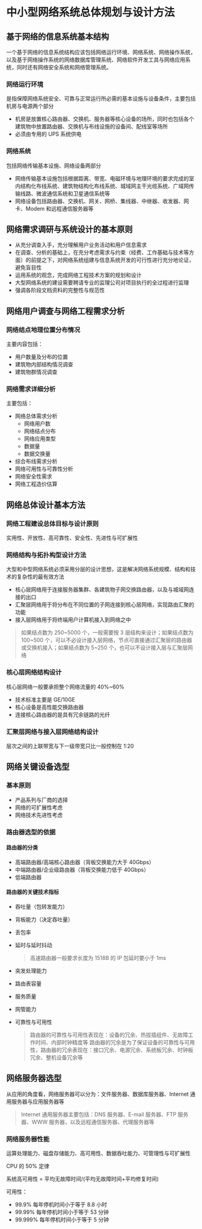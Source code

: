 # 中小型网络系统总体规划与设计方法

## 基于网络的信息系统基本结构

一个基于网络的信息系统结构应该包括网络运行环境、网络系统、网络操作系统，以及基于网络操作系统的网络数据库管理系统、网络软件开发工具与网络应用系统，同时还有网络安全系统和网络管理系统。

### 网络运行环境

是指保障网络系统安全、可靠与正常运行所必需的基本设施与设备条件，主要包括机房与电源两个部分

* 机房是放置核心路由器、交换机、服务器等核心设备的场所，同时也包括各个建筑物中放置路由器、交换机与布线设施的设备间、配线室等场所
* 必须由专用的 UPS 系统供电

### 网络系统

包括网络传输基本设施、网络设备两部分

* 网络传输基本设施包括根据距离、带宽、电磁环境与地理环境的要求完成的室内结构化布线系统、建筑物结构化布线系统、城域网主干光缆系统、广域网传输线路、微波通信系统和卫星通信系统等
* 网络设备包括路由器、交换机、网关、网桥、集线器、中继器、收发器、网卡、Modem 和远程通信服务器等

## 网络需求调研与系统设计的基本原则

* 从充分调查入手，充分理解用户业务活动和用户信息需求
* 在调查、分析的基础上，在充分考虑需求与约束（经费、工作基础与技术等方面）的前提之下，对网络系统组建与信息系统开发的可行性进行充分地论证，避免盲目性
* 运用系统的观念，完成网络工程技术方案的规划和设计
* 大型网络系统的建设需要聘请专业的监理公司对项目执行的全过程进行监理
* 强调各阶段文档资料的完整性与规范性

## 网络用户调查与网络工程需求分析

### 网络结点地理位置分布情况

主要内容包括：

* 用户数量及分布的位置
* 建筑物内部结构情况调查
* 建筑物群情况调查

### 网络需求详细分析

主要包括：

* 网络总体需求分析
    * 网络用户数
    * 网络结点分布
    * 网络应用类型
    * 数据量
    * 数据交换量
* 综合布线需求分析
* 网络可用性与可靠性分析
* 网络安全性需求
* 网络工程造价估算

## 网络总体设计基本方法

### 网络工程建设总体目标与设计原则

实用性、开放性、高可靠性、安全性、先进性与可扩展性

### 网络结构与拓扑构型设计方法

大型和中型网络系统必须采用分层的设计思想，这是解决网络系统规模、结构和技术的复杂性的最有效方法

* 核心层网络用于连接服务器集群、各建筑物子网交换路由器，以及与城域网连接的出口
* 汇聚层网络用于将分布在不同位置的子网连接到核心层网络，实现路由汇聚的功能
* 接入层网络用于将终端用户计算机接入到网络之中

> 如果结点数为 250~5000 个，一般需要按 3 层结构来设计；如果结点数为 100~500 个，可以不必设计接入层网络，节点可直接通过汇聚层的路由器或交换机接入；如果结点数为 5~250 个，也可以不设计接入层与汇聚层网络

### 核心层网络结构设计

核心层网络一般要承担整个网络流量的 40%~60%

* 技术标准主要是 GE/10GE
* 核心设备是高性能交换路由器
* 连接核心路由器的是具有冗余链路的光纤

### 汇聚层网络与接入层网络结构设计

层次之间的上联带宽与下一级带宽只比一般控制在 1:20

## 网络关键设备选型

### 基本原则

* 产品系列与厂商的选择
* 网络的可扩展性考虑
* 网络技术先进性考虑

### 路由器选型的依据

#### 路由器的分类

* 高端路由器/高端核心路由器（背板交换能力大于 40Gbps）
* 中端路由器/企业级路由器（背板交换能力低于 40Gbps）
* 低端路由器

#### 路由器的关键技术指标

* 吞吐量（包转发能力）
* 背板能力（决定吞吐量）
* 丢包率
* 延时与延时抖动

    > 高速路由器一般要求长度为 1518B 的 IP 包延时要小于 1ms
* 突发处理能力
* 路由表容量
* 服务质量
* 网管能力
* 可靠性与可用性

    > 路由器的可靠性与可用性表现在：设备的冗余、热拔插组件、无故障工作时间、内部时钟精度等
    > 路由器的冗余是为了保证设备的可靠性与可用性，路由器的冗余表现在：接口冗余、电源冗余、系统板冗余、时钟板冗余、整机设备冗余等

## 网络服务器选型

从应用的角度看，网络服务器可以分为：文件服务器、数据库服务器、Internet 通用服务器与应用服务器等

> Internet 通用服务器主要包括：DNS 服务器、E-mail 服务器、FTP 服务器、WWW 服务器，以及远程通信服务器、代理服务器等

### 网络服务器性能

运算处理能力、磁盘存储能力、高可用性、数据吞吐能力、可管理性与可扩展性

CPU 的 50% 定律

系统高可用性 = 平均无故障时间/(平均无故障时间+平均修复时间)

可用性：
* 99.9% 每年停机时间小于等于 8.8 小时
* 99.99% 每年停机时间小于等于 53 分钟
* 99.999% 每年停机时间小于等于 5 分钟
